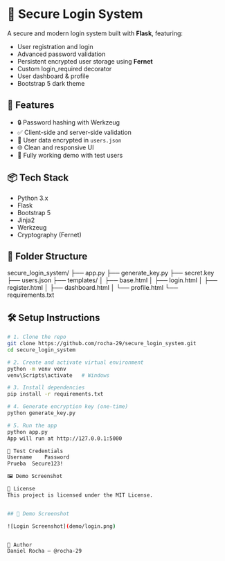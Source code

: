 # 🔐 Secure Login System

A secure and modern login system built with **Flask**, featuring:
- User registration and login
- Advanced password validation
- Persistent encrypted user storage using **Fernet**
- Custom login_required decorator
- User dashboard & profile
- Bootstrap 5 dark theme

## 🚀 Features

- 🔒 Password hashing with Werkzeug
- ✅ Client-side and server-side validation
- 📁 User data encrypted in `users.json`
- 🌐 Clean and responsive UI
- 🧪 Fully working demo with test users

## 📦 Tech Stack

- Python 3.x
- Flask
- Bootstrap 5
- Jinja2
- Werkzeug
- Cryptography (Fernet)

## 📂 Folder Structure

secure_login_system/
├── app.py
├── generate_key.py
├── secret.key
├── users.json
├── templates/
│ ├── base.html
│ ├── login.html
│ ├── register.html
│ ├── dashboard.html
│ └── profile.html
└── requirements.txt


## 🛠️ Setup Instructions

```bash
# 1. Clone the repo
git clone https://github.com/rocha-29/secure_login_system.git
cd secure_login_system

# 2. Create and activate virtual environment
python -m venv venv
venv\Scripts\activate   # Windows

# 3. Install dependencies
pip install -r requirements.txt

# 4. Generate encryption key (one-time)
python generate_key.py

# 5. Run the app
python app.py
App will run at http://127.0.0.1:5000

🧪 Test Credentials
Username	Password
Prueba	Secure123!

🖼️ Demo Screenshot

📄 License
This project is licensed under the MIT License.


## 📸 Demo Screenshot

![Login Screenshot](demo/login.png)


🌟 Author
Daniel Rocha — @rocha-29
